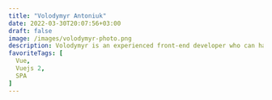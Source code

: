 ```yaml
---
title: "Volodymyr Antoniuk"
date: 2022-03-30T20:07:56+03:00
draft: false
image: /images/volodymyr-photo.png
description: Volodymyr is an experienced front-end developer who can handle projects of various complexity. He is great at implementing colorful and engaging visual elements for custom web applications. He strives to bring positive user-experience, efficiency, speed, and easy to use functionality into every project he's working on. Volodymyr aims to write the kind of the code that can be easily modified and upgraded in the future. His framework of choice is Vue.js. Volodymyr specializes in building SPA websites that load fast and run smoothly.
favoriteTags: [
  Vue,
  Vuejs 2,
  SPA
]
---
```


